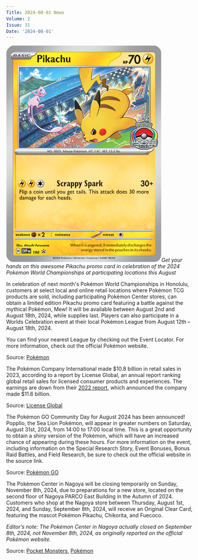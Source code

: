 ```yaml
---
Title: 2024-08-01 News
Volume: 2
Issue: 31
Date: '2024-08-01'
---
```



[![Get your hands on this awesome Pikachu promo card in celebration of the 2024 Pokémon World Championships at participating locations this August](/web/images/get-your-hands-on-this-awesome-pikachu-promo-card-in-celebration-of-the-2024-pokemon-world-champions.png)](/web/images/get-your-hands-on-this-awesome-pikachu-promo-card-in-celebration-of-the-2024-pokemon-world-champions.png)*Get your hands on this awesome Pikachu promo card in celebration of the 2024 Pokémon World Championships at participating locations this August*



In celebration of next month's Pokémon World Championships in Honolulu, customers at select local and online retail locations where Pokémon TCG products are sold, including participating Pokémon Center stores, can obtain a limited edition Pikachu promo card featuring a battle against the mythical Pokémon, Mew! It will be available between August 2nd and August 18th, 2024, while supplies last. Players can also participate in a Worlds Celebration event at their local Pokémon League from August 12th – August 18th, 2024.

You can find your nearest League by checking out the Event Locator. For more information, check out the official Pokémon website.

Source: [Pokémon](https://www.pokemon.com/uk/pokemon-news/get-a-worlds-2024-celebratory-pikachu-promo-card)

The Pokémon Company International made $10.8 billion in retail sales in 2023, according to a report by License Global, an annual report ranking global retail sales for licensed consumer products and experiences. The earnings are down from their [2022 report](https://www.licenseglobal.com/licensing-resources/top-global-licensors-report-cites-273-4-billion-in-sales-for-world-s-top-brands), which announced the company made $11.6 billion.

Source: [License Global](https://www.licenseglobal.com/rankings-lists/top-150-leading-licensors)

The Pokémon GO Community Day for August 2024 has been announced! Popplio, the Sea Lion Pokémon, will appear in greater numbers on Saturday, August 31st, 2024, from 14:00 to 17:00 local time. This is a great opportunity to obtain a shiny version of the Pokémon, which will have an increased chance of appearing during these hours. For more information on the event, including information on the Special Research Story, Event Bonuses, Bonus Raid Battles, and Field Research, be sure to check out the official website in the source link.

Source: [Pokémon GO](https://pokemongolive.com/post/communityday-august-2024-popplio)

The Pokémon Center in Nagoya will be closing temporarily on Sunday, November 8th, 2024, due to preparations for a new store, located on the second floor of Nagoya PARCO East Building in the Autumn of 2024. Customers who shop at the Nagoya store between Thursday, August 1st, 2024, and Sunday, September 8th, 2024, will receive an Original Clear Card, featuring the mascot Pokémon Pikachu, Chikorita, and Fuecoco.

_Editor’s note: The Pokémon Center in Nagoya actually closed on September 8th, 2024, not November 8th, 2024, as originally reported on the official Pokémon website._

Source: [Pocket Monsters](https://www.pocketmonsters.net/news/7766), [Pokémon](https://www.pokemon.co.jp/shop/en/pokecen/nagoya/)